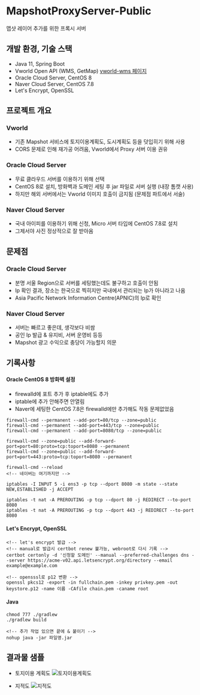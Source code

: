# MapshotProxyServer-Public
맵샷 레이어 추가를 위한 프록시 서버

## 개발 환경, 기술 스택
* Java 11, Spring Boot
* Vworld Open API (WMS, GetMap) [vworld-wms 페이지](https://www.vworld.kr/dev/v4dv_wmsguide2_s001.do)
* Oracle Cloud Server, CentOS 8
* Naver Cloud Server, CentOS 7.8
* Let's Encrypt, OpenSSL

## 프로젝트 개요
### Vworld
* 기존 Mapshot 서비스에 토지이용계획도, 도시계획도 등을 덧입히기 위해 사용
* CORS 문제로 인해 재가공 어려움, Vworld에서 Proxy 서버 이용 권유

### Oracle Cloud Server
* 무료 클라우드 서버를 이용하기 위해 선택
* CentOS 8로 설치, 방화벽과 도메인 세팅 후 jar 파일로 서버 실행 (내장 톰캣 사용)
* 하지만 해외 서버에서는 Vworld 이미지 호출이 금지됨 (문제점 파트에서 서술)

### Naver Cloud Server
* 국내 아이피를 이용하기 위해 신청, Micro 서버 타입에 CentOS 7.8로 설치
* 그제서야 사진 정상적으로 잘 받아옴


## 문제점
### Oracle Cloud Server
* 분명 서울 Region으로 서버를 세팅했는데도 불구하고 호출이 안됨
* Ip 확인 결과, 장소는 한국으로 찍히지만 국내에서 관리되는 Ip가 아니라고 나옴
* Asia Pacific Network Information Centre(APNIC)의 Ip로 확인

### Naver Cloud Server
* 서버는 빠르고 좋은데, 생각보다 비쌈
* 공인 Ip 발급 & 유지비, 서버 운영비 등등
* Mapshot 광고 수익으로 충당이 가능할지 의문

## 기록사항
#### Oracle CentOS 8 방화벽 설정
* firewalld에 포트 추가 후 iptable에도 추가
* iptable에 추가 안해주면 안열림
* Naver에 세팅한 CentOS 7.8은 firewalld에만 추가해도 작동 문제없었음
```
firewall-cmd --permanent --add-port=80/tcp --zone=public
firewall-cmd --permanent --add-port=443/tcp --zone=public
firewall-cmd --permanent --add-port=8080/tcp --zone=public

firewall-cmd --zone=public --add-forward-port=port=80:proto=tcp:toport=8080 --permanent
firewall-cmd --zone=public --add-forward-port=port=443:proto=tcp:toport=8080 --permanent

firewall-cmd --reload
<!-- 네이버는 여기까지만 -->

iptables -I INPUT 5 -i ens3 -p tcp --dport 8080 -m state --state NEW,ESTABLISHED -j ACCEPT

iptables -t nat -A PREROUTING -p tcp --dport 80 -j REDIRECT --to-port 8080
iptables -t nat -A PREROUTING -p tcp --dport 443 -j REDIRECT --to-port 8080
```

#### Let's Encrypt, OpenSSL
```
<!-- let's encrypt 발급 -->
<!-- manual로 발급시 certbot renew 불가능, webroot로 다시 기록 -->
certbot certonly -d '신청할 도메인' --manual --preferred-challenges dns --server https://acme-v02.api.letsencrypt.org/directory --email example@example.com

<!-- opensssl로 p12 변환 -->
openssl pkcs12 -export -in fullchain.pem -inkey privkey.pem -out keystore.p12 -name 이름 -CAfile chain.pem -caname root
```

#### Java
```
chmod 777 ./gradlew
./gradlew build

<!-- 추가 작업 있으면 끝에 & 붙이기 -->
nohup java -jar 파일명.jar
```

## 결과물 샘플
* 토지이용 계획도
![토지이용계획도](https://user-images.githubusercontent.com/59993347/124061198-6cfeef00-da69-11eb-9ad1-91d994562d94.png)

* 지적도
![지적도](https://user-images.githubusercontent.com/59993347/124061199-6d978580-da69-11eb-8b0a-5722ba8046e9.png)





